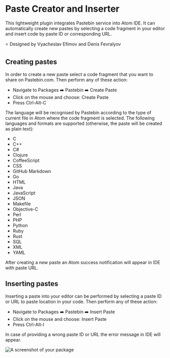 # Paste Creator and Inserter

This lightweight plugin integrates Pastebin service into Atom IDE. It can automatically create new pastes by selecting a code fragment in your editor and insert code by paste ID or corresponding URL.

:star: Designed by Vyacheslav Efimov and Denis Fevralyov

## Creating pastes

In order to create a new paste select a code fragment that you want to share on Pastebin.com. Then perform any of these action:
* Navigate to Packages :arrow_right: Pastebin :arrow_right: Create Paste
* Click on the mouse and choose: Create Paste
* Press Ctrl-Alt-C

The language will be recognised by Pastebin according to the type of current file in Atom where the code fragment is selected. The following languages and formats are supported (otherwise, the paste will be created as plain text):
* C
* C++
* C#
* Clojure
* CoffeeScript
* CSS
* GitHub Markdown
* Go
* HTML
* Java
* JavaScript
* JSON
* Makefile
* Objective-C
* Perl
* PHP
* Python
* Ruby
* Rust
* SQL
* XML
* YAML

After creating a new paste an Atom success notification will appear in IDE with paste URL.
## Inserting pastes

Inserting a paste into your editor can be performed by selecting a paste ID or URL to paste location in your code. Then perform any of these action:
* Navigate to Packages :arrow_right: Pastebin :arrow_right: Insert Paste
* Click on the mouse and choose: Insert Paste
* Press Ctrl-Alt-I

In case of providing a wrong paste ID or URL the error message in IDE will appear.

![A screenshot of your package](https://f.cloud.github.com/assets/69169/2290250/c35d867a-a017-11e3-86be-cd7c5bf3ff9b.gif)
